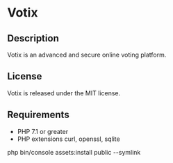 # Votix

## Description

Votix is an advanced and secure online voting platform.

## License

Votix is released under the MIT license.

## Requirements

 * PHP 7.1 or greater
 * PHP extensions curl, openssl, sqlite


php bin/console assets:install public --symlink

